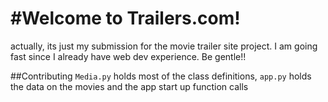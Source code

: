 #Welcome to Trailers.com!
=======
actually, its just my submission for the movie trailer site project. I am going fast since I already have web dev experience. Be gentle!!


##Contributing
`Media.py` holds most of the class definitions, `app.py` holds the data on the movies and the app start up function calls